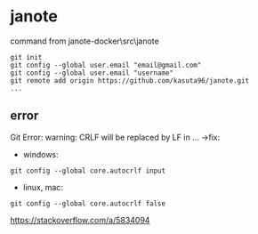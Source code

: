 # janote

command from janote-docker\src\janote
```
git init
git config --global user.email "email@gmail.com"
git config --global user.email "username"
git remote add origin https://github.com/kasuta96/janote.git
...
```

## error
Git Error: warning: CRLF will be replaced by LF in ...
->fix:
- windows:
```
git config --global core.autocrlf input
```
- linux, mac:
```
git config --global core.autocrlf false
```

https://stackoverflow.com/a/5834094
